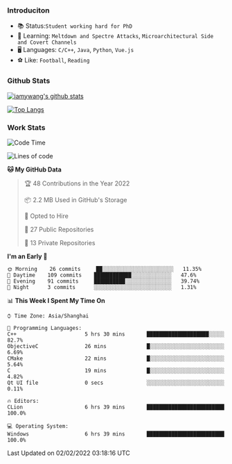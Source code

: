 ### Introduciton

- 📚 Status:`Student working hard for PhD`
- 🔎 Learning: `Meltdown and Spectre Attacks`, `Microarchitectural Side and Covert Channels`
- 🖥️ Languages: `C/C++`, `Java`, `Python`, `Vue.js`
- ⚽ Like: `Football`, `Reading`

### Github Stats

[![iamywang's github stats](https://github-readme-stats.vercel.app/api?username=iamywang&count_private=true&show_icons=true)]()

[![Top Langs](https://github-readme-stats.vercel.app/api/top-langs/?username=iamywang&layout=compact)]()

### Work Stats

<!--START_SECTION:waka-->
![Code Time](http://img.shields.io/badge/Code%20Time-90%20hrs%2020%20mins-blue)

![Lines of code](https://img.shields.io/badge/From%20Hello%20World%20I%27ve%20Written-538%20Thousand%20lines%20of%20code-blue)

**🐱 My GitHub Data** 

> 🏆 48 Contributions in the Year 2022
 > 
> 📦 2.2 MB Used in GitHub's Storage 
 > 
> 💼 Opted to Hire
 > 
> 📜 27 Public Repositories 
 > 
> 🔑 13 Private Repositories  
 > 
**I'm an Early 🐤** 

```text
🌞 Morning    26 commits     ██░░░░░░░░░░░░░░░░░░░░░░░   11.35% 
🌆 Daytime    109 commits    ████████████░░░░░░░░░░░░░   47.6% 
🌃 Evening    91 commits     ██████████░░░░░░░░░░░░░░░   39.74% 
🌙 Night      3 commits      ░░░░░░░░░░░░░░░░░░░░░░░░░   1.31%

```


📊 **This Week I Spent My Time On** 

```text
⌚︎ Time Zone: Asia/Shanghai

💬 Programming Languages: 
C++                      5 hrs 30 mins       ████████████████████░░░░░   82.7% 
ObjectiveC               26 mins             █░░░░░░░░░░░░░░░░░░░░░░░░   6.69% 
CMake                    22 mins             █░░░░░░░░░░░░░░░░░░░░░░░░   5.64% 
C                        19 mins             █░░░░░░░░░░░░░░░░░░░░░░░░   4.82% 
Qt UI file               0 secs              ░░░░░░░░░░░░░░░░░░░░░░░░░   0.11%

🔥 Editors: 
CLion                    6 hrs 39 mins       █████████████████████████   100.0%

💻 Operating System: 
Windows                  6 hrs 39 mins       █████████████████████████   100.0%

```


 Last Updated on 02/02/2022 03:18:16 UTC
<!--END_SECTION:waka-->
